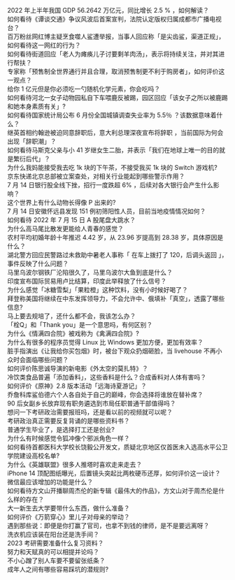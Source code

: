 2022 年上半年我国 GDP 56.2642 万亿元，同比增长 2.5 % ，如何解读？  
如何看待《谭谈交通》争议风波后首案宣判，法院认定版权归属成都市广播电视台？  
百万粉丝网红博主疑烹食噬人鲨遭举报，当事人回应称「是尖齿鲨，渠道正规」，如何看待这一网红的行为？  
如何看待街道回应「老人为瘫痪儿子讨要剩羊肉汤」，表示将持续关注，并对其进行帮扶？  
专家称「预售制全世界通行并且合理，取消预售制更不利于购房者」，如何评价这一观点？  
给你 1 亿元但是你必须吃一勺随机化学元素，你会吃吗？  
如何看待河北一女子动物园私自下车喂鹿反被踢，园区回应「该女子之所以被鹿踢和她本身素质有关」?  
如何看待国家统计局公布 6 月份全国城镇调查失业率为 5.5％ ？该数据意味着什么？  
继英首相约翰逊被迫同意辞职后，意大利总理深夜宣布将辞职 ，当前国际为何会出现「辞职潮」？  
如何看待马斯克父亲与小 41 岁继女生二胎，并表示「我们在地球上唯一的目的就是繁衍后代」？  
为什么我妈能接受我去吃 1k 块的下午茶，不接受我买 1k 块的 Switch 游戏机?  
京东快递北京总部被立案查处，对相关行业能起到哪些警示作用？  
7 月 14 日银行股全线下挫，招行一度跌超 6% ，后续对各大银行会产生什么影响？  
这个世界上有什么动物长得像 P 出来的?  
7 月 14 日安徽怀远县发现 151 例初筛阳性人员，目前当地疫情情况如何？  
如何看待 2022 年 7 月 15 日 A 股尾盘大跳水？  
为什么高马尾比散发更能给人青春的感觉？  
农村平均初婚年龄十年推迟 4.42 岁，从 23.96 岁提高到 28.38 岁，具体原因是什么？  
湖北警方回应民警路过未救助中暑老人事称「 在车上拨打了 120，后调头返回 」，事件反映了什么问题？  
马里乌波尔钢铁厂沦陷很久了，马里乌波尔大鱼到底是什么？  
印度宣布国际贸易用卢比结算，印度此举释放了什么信号？  
为什么感觉「冰糖雪梨」「果粒橙」这种饮料，没有小时候好喝了？  
拜登称美国将继续在中东发挥领导力，不会允许中、俄填补「真空」，透露了哪些信息?  
马上要去规培了，还什么都不会，我该怎么办？  
「栓Q」和「Thank you」是一个意思吗，有何区别？  
为什么《情满四合院》被戏称为《禽满四合院》?  
为什么有很多的程序员觉得 Linux 比 Windows 更加方便，更加有效率？  
脏手指演出《让我给你买包烟》时，被台下观众扔烟砸脸，当 livehouse 不再小众时会面临哪些问题？  
如何评价陈思诚导演的新电影《外太空的莫扎特》？  
冷饮类食品普遍「添加香料」，这些香料是什么？合成香料对人体有害吗？  
如何评价《原神》2.8 版本活动「远海诗夏游记」？  
乔詹科库鲨伯德六个人各自处于自己的巅峰，你会选择将谁放在替补席？  
90 后女副乡长放弃现有职务遴选到市局任职普通干部值得吗？  
想问一下考研政治需要报班吗，还是看以前的视频就可以呢？  
考研政治真正需要反复背诵的是哪些资料书？  
普通学生毕业了，是选择打工还是创业?  
为什么有时候感觉令狐冲像个邪派角色一样？  
如何看待首都医科大学校长饶毅公开发文，质疑北京地区仅首医未入选高水平公卫学院建设高校名单?  
为什么《英雄联盟》很多人推塔时喜欢走来走去？  
iPhone 14 顶配图纸曝光，后置镜头突起比两枚硬币还厚，如何评价这一设计？  
微信最应该增加的功能是什么？  
如何看待方文山开播聊周杰伦的新专辑《最伟大的作品》，方文山对于周杰伦是什么样的存在？  
大一新生去大学要带什么东西，做什么准备？  
如何评价《万箭穿心》里儿子对母亲的举动？  
遇到那些说：即便是你打赢了官司，也拿不到钱的律师，是不是要远离呀？  
洗衣机应该装在阳台还是洗手间？  
2023 考研需要准备什么复习资料？  
努力和天赋真的可以相提并论吗？  
不小心蹭了别人车要不要留张纸条？  
成年人之间有哪些容易踩坑的潜规则?  
